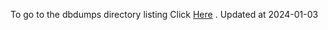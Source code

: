 To go to the dbdumps directory listing Click [Here](https://ipfs.io/ipfs/bafkreihevb2ordoitwexz2bxeudymshcmhep4huihv4mnjoxnhlpvmqzni) . Updated at 2024-01-03